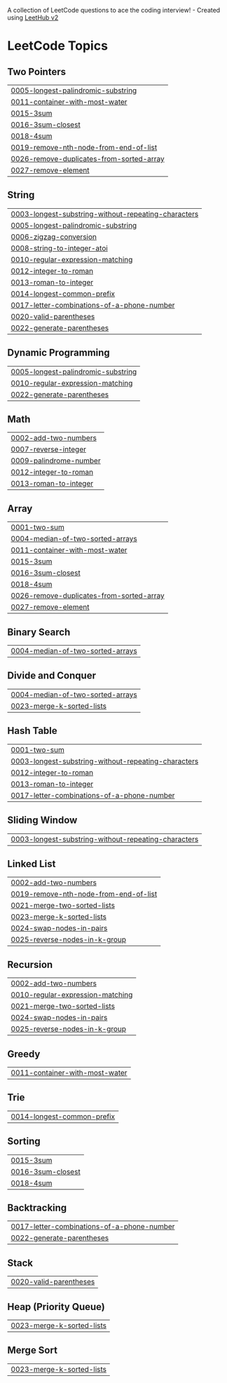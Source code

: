 A collection of LeetCode questions to ace the coding interview! - Created using [LeetHub v2](https://github.com/arunbhardwaj/LeetHub-2.0)
<!---LeetCode Topics Start-->
# LeetCode Topics
## Two Pointers
|  |
| ------- |
| [0005-longest-palindromic-substring](https://github.com/akshaykumarthokala/leetcode/tree/master/0005-longest-palindromic-substring) |
| [0011-container-with-most-water](https://github.com/akshaykumarthokala/leetcode/tree/master/0011-container-with-most-water) |
| [0015-3sum](https://github.com/akshaykumarthokala/leetcode/tree/master/0015-3sum) |
| [0016-3sum-closest](https://github.com/akshaykumarthokala/leetcode/tree/master/0016-3sum-closest) |
| [0018-4sum](https://github.com/akshaykumarthokala/leetcode/tree/master/0018-4sum) |
| [0019-remove-nth-node-from-end-of-list](https://github.com/akshaykumarthokala/leetcode/tree/master/0019-remove-nth-node-from-end-of-list) |
| [0026-remove-duplicates-from-sorted-array](https://github.com/akshaykumarthokala/leetcode/tree/master/0026-remove-duplicates-from-sorted-array) |
| [0027-remove-element](https://github.com/akshaykumarthokala/leetcode/tree/master/0027-remove-element) |
## String
|  |
| ------- |
| [0003-longest-substring-without-repeating-characters](https://github.com/akshaykumarthokala/leetcode/tree/master/0003-longest-substring-without-repeating-characters) |
| [0005-longest-palindromic-substring](https://github.com/akshaykumarthokala/leetcode/tree/master/0005-longest-palindromic-substring) |
| [0006-zigzag-conversion](https://github.com/akshaykumarthokala/leetcode/tree/master/0006-zigzag-conversion) |
| [0008-string-to-integer-atoi](https://github.com/akshaykumarthokala/leetcode/tree/master/0008-string-to-integer-atoi) |
| [0010-regular-expression-matching](https://github.com/akshaykumarthokala/leetcode/tree/master/0010-regular-expression-matching) |
| [0012-integer-to-roman](https://github.com/akshaykumarthokala/leetcode/tree/master/0012-integer-to-roman) |
| [0013-roman-to-integer](https://github.com/akshaykumarthokala/leetcode/tree/master/0013-roman-to-integer) |
| [0014-longest-common-prefix](https://github.com/akshaykumarthokala/leetcode/tree/master/0014-longest-common-prefix) |
| [0017-letter-combinations-of-a-phone-number](https://github.com/akshaykumarthokala/leetcode/tree/master/0017-letter-combinations-of-a-phone-number) |
| [0020-valid-parentheses](https://github.com/akshaykumarthokala/leetcode/tree/master/0020-valid-parentheses) |
| [0022-generate-parentheses](https://github.com/akshaykumarthokala/leetcode/tree/master/0022-generate-parentheses) |
## Dynamic Programming
|  |
| ------- |
| [0005-longest-palindromic-substring](https://github.com/akshaykumarthokala/leetcode/tree/master/0005-longest-palindromic-substring) |
| [0010-regular-expression-matching](https://github.com/akshaykumarthokala/leetcode/tree/master/0010-regular-expression-matching) |
| [0022-generate-parentheses](https://github.com/akshaykumarthokala/leetcode/tree/master/0022-generate-parentheses) |
## Math
|  |
| ------- |
| [0002-add-two-numbers](https://github.com/akshaykumarthokala/leetcode/tree/master/0002-add-two-numbers) |
| [0007-reverse-integer](https://github.com/akshaykumarthokala/leetcode/tree/master/0007-reverse-integer) |
| [0009-palindrome-number](https://github.com/akshaykumarthokala/leetcode/tree/master/0009-palindrome-number) |
| [0012-integer-to-roman](https://github.com/akshaykumarthokala/leetcode/tree/master/0012-integer-to-roman) |
| [0013-roman-to-integer](https://github.com/akshaykumarthokala/leetcode/tree/master/0013-roman-to-integer) |
## Array
|  |
| ------- |
| [0001-two-sum](https://github.com/akshaykumarthokala/leetcode/tree/master/0001-two-sum) |
| [0004-median-of-two-sorted-arrays](https://github.com/akshaykumarthokala/leetcode/tree/master/0004-median-of-two-sorted-arrays) |
| [0011-container-with-most-water](https://github.com/akshaykumarthokala/leetcode/tree/master/0011-container-with-most-water) |
| [0015-3sum](https://github.com/akshaykumarthokala/leetcode/tree/master/0015-3sum) |
| [0016-3sum-closest](https://github.com/akshaykumarthokala/leetcode/tree/master/0016-3sum-closest) |
| [0018-4sum](https://github.com/akshaykumarthokala/leetcode/tree/master/0018-4sum) |
| [0026-remove-duplicates-from-sorted-array](https://github.com/akshaykumarthokala/leetcode/tree/master/0026-remove-duplicates-from-sorted-array) |
| [0027-remove-element](https://github.com/akshaykumarthokala/leetcode/tree/master/0027-remove-element) |
## Binary Search
|  |
| ------- |
| [0004-median-of-two-sorted-arrays](https://github.com/akshaykumarthokala/leetcode/tree/master/0004-median-of-two-sorted-arrays) |
## Divide and Conquer
|  |
| ------- |
| [0004-median-of-two-sorted-arrays](https://github.com/akshaykumarthokala/leetcode/tree/master/0004-median-of-two-sorted-arrays) |
| [0023-merge-k-sorted-lists](https://github.com/akshaykumarthokala/leetcode/tree/master/0023-merge-k-sorted-lists) |
## Hash Table
|  |
| ------- |
| [0001-two-sum](https://github.com/akshaykumarthokala/leetcode/tree/master/0001-two-sum) |
| [0003-longest-substring-without-repeating-characters](https://github.com/akshaykumarthokala/leetcode/tree/master/0003-longest-substring-without-repeating-characters) |
| [0012-integer-to-roman](https://github.com/akshaykumarthokala/leetcode/tree/master/0012-integer-to-roman) |
| [0013-roman-to-integer](https://github.com/akshaykumarthokala/leetcode/tree/master/0013-roman-to-integer) |
| [0017-letter-combinations-of-a-phone-number](https://github.com/akshaykumarthokala/leetcode/tree/master/0017-letter-combinations-of-a-phone-number) |
## Sliding Window
|  |
| ------- |
| [0003-longest-substring-without-repeating-characters](https://github.com/akshaykumarthokala/leetcode/tree/master/0003-longest-substring-without-repeating-characters) |
## Linked List
|  |
| ------- |
| [0002-add-two-numbers](https://github.com/akshaykumarthokala/leetcode/tree/master/0002-add-two-numbers) |
| [0019-remove-nth-node-from-end-of-list](https://github.com/akshaykumarthokala/leetcode/tree/master/0019-remove-nth-node-from-end-of-list) |
| [0021-merge-two-sorted-lists](https://github.com/akshaykumarthokala/leetcode/tree/master/0021-merge-two-sorted-lists) |
| [0023-merge-k-sorted-lists](https://github.com/akshaykumarthokala/leetcode/tree/master/0023-merge-k-sorted-lists) |
| [0024-swap-nodes-in-pairs](https://github.com/akshaykumarthokala/leetcode/tree/master/0024-swap-nodes-in-pairs) |
| [0025-reverse-nodes-in-k-group](https://github.com/akshaykumarthokala/leetcode/tree/master/0025-reverse-nodes-in-k-group) |
## Recursion
|  |
| ------- |
| [0002-add-two-numbers](https://github.com/akshaykumarthokala/leetcode/tree/master/0002-add-two-numbers) |
| [0010-regular-expression-matching](https://github.com/akshaykumarthokala/leetcode/tree/master/0010-regular-expression-matching) |
| [0021-merge-two-sorted-lists](https://github.com/akshaykumarthokala/leetcode/tree/master/0021-merge-two-sorted-lists) |
| [0024-swap-nodes-in-pairs](https://github.com/akshaykumarthokala/leetcode/tree/master/0024-swap-nodes-in-pairs) |
| [0025-reverse-nodes-in-k-group](https://github.com/akshaykumarthokala/leetcode/tree/master/0025-reverse-nodes-in-k-group) |
## Greedy
|  |
| ------- |
| [0011-container-with-most-water](https://github.com/akshaykumarthokala/leetcode/tree/master/0011-container-with-most-water) |
## Trie
|  |
| ------- |
| [0014-longest-common-prefix](https://github.com/akshaykumarthokala/leetcode/tree/master/0014-longest-common-prefix) |
## Sorting
|  |
| ------- |
| [0015-3sum](https://github.com/akshaykumarthokala/leetcode/tree/master/0015-3sum) |
| [0016-3sum-closest](https://github.com/akshaykumarthokala/leetcode/tree/master/0016-3sum-closest) |
| [0018-4sum](https://github.com/akshaykumarthokala/leetcode/tree/master/0018-4sum) |
## Backtracking
|  |
| ------- |
| [0017-letter-combinations-of-a-phone-number](https://github.com/akshaykumarthokala/leetcode/tree/master/0017-letter-combinations-of-a-phone-number) |
| [0022-generate-parentheses](https://github.com/akshaykumarthokala/leetcode/tree/master/0022-generate-parentheses) |
## Stack
|  |
| ------- |
| [0020-valid-parentheses](https://github.com/akshaykumarthokala/leetcode/tree/master/0020-valid-parentheses) |
## Heap (Priority Queue)
|  |
| ------- |
| [0023-merge-k-sorted-lists](https://github.com/akshaykumarthokala/leetcode/tree/master/0023-merge-k-sorted-lists) |
## Merge Sort
|  |
| ------- |
| [0023-merge-k-sorted-lists](https://github.com/akshaykumarthokala/leetcode/tree/master/0023-merge-k-sorted-lists) |
<!---LeetCode Topics End-->